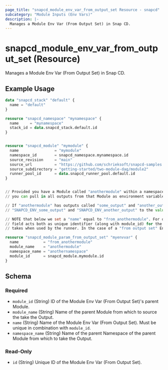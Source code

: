 ```yaml
---
page_title: "snapcd_module_env_var_from_output_set Resource - snapcd"
subcategory: "Module Inputs (Env Vars)"
description: |-
  Manages a Module Env Var (From Output Set) in Snap CD.
---
```


# snapcd_module_env_var_from_output_set (Resource)

Manages a Module Env Var (From Output Set) in Snap CD.


## Example Usage

```terraform
data "snapcd_stack" "default" {
  name = "default"
}

resource "snapcd_namespace" "mynamespace" {
  name     = "mynamespace"
  stack_id = data.snapcd_stack.default.id
}


resource "snapcd_module" "mymodule" {
  name                = "mymodule"
  namespace_id        = snapcd_namespace.mynamespace.id
  source_revision     = "main"
  source_url          = "https://github.com/schrieksoft/snapcd-samples.git"
  source_subdirectory = "getting-started/two-module-dag/module2"
  runner_pool_id      = data.snapcd_runner_pool.default.id
}


// Provided you have a Module called "anothermodule" within a namespace called "anothernamespace" (within the same Stack as "mymodule"), 
// you can pull in all outputs from that Module as environment variables on "mymodule"

// If "anothermodule" has outputs called "some_output" and "another_output", then the Runner will set the environment variables
// "SNAPCD_ENV_some_output" and "SNAPCD_ENV_another_output" to the values of the respective outputs.

// NOTE that below we set a "name" equal to "from_anothermodule". For other inputs (from definition, from literal, from secret etc.) the "name"
// field acts both as unique identifier (along with module_id) for the database entity, as well as for the name the environement variable
// takes when used by the runner. In the case of a "from output set" Env Var, this name only acts as unique identifier and plays no further role.

resource "snapcd_module_param_from_output_set" "myenvvar" {
  name           = "from_anothermodule"
  module_name    = "anothermodule"
  namespace_name = "anothernamespace"
  module_id      = snapcd_module.mymodule.id
}
```

<!-- schema generated by tfplugindocs -->
## Schema

### Required

- `module_id` (String) ID of the Module Env Var (From Output Set)'s parent Module.
- `module_name` (String) Name of the parent Module from which to source the take the Output.
- `name` (String) Name of the Module Env Var (From Output Set).  Must be unique in combination with `module_id`.
- `namespace_name` (String) Name of the parent Namespace of the parent Module from which to take the Output.

### Read-Only

- `id` (String) Unique ID of the Module Env Var (From Output Set).

